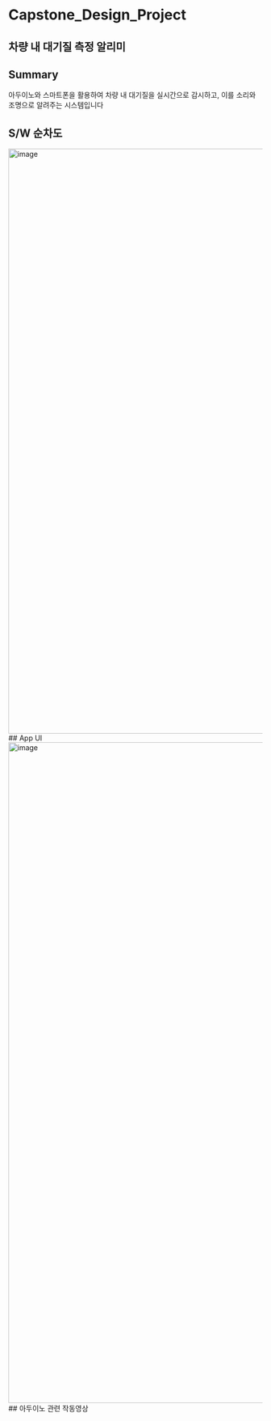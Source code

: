 # Capstone_Design_Project
## 차량 내 대기질 측정 알리미
## Summary
아두이노와 스마트폰을 활용하여 차량 내 대기질을 실시간으로 감시하고, 이를 소리와 조명으로 알려주는 시스템입니다
## S/W 순차도
<img width="1158" alt="image" src="https://github.com/Jche5089/Capstone_Design_Project/assets/74548789/76f9d8ca-3a26-462a-8dd3-58081e4188e3">
## App UI
<img width="1308" alt="image" src="https://github.com/Jche5089/Capstone_Design_Project/assets/74548789/f6cea3a7-5821-4a50-b0ab-f4c9d80b9f3f">
## 아두이노 관련 작동영상

